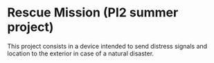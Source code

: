 # Rescue Mission (PI2 summer project)

This project consists in a device intended to send distress signals and location to the exterior in case of a natural disaster. 
